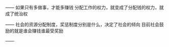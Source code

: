 ——
如果只有多做事，才能多赚钱
分配工作的权力，就变成了分配钱的权力，就成了统治权

——
社会的资源分配制度，奖惩制度分别是什么，决定了社会的倾向
目前社会鼓励的就是谁会赚钱谁最受奖励

——

